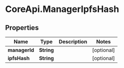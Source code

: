 # CoreApi.ManagerIpfsHash

## Properties
Name | Type | Description | Notes
------------ | ------------- | ------------- | -------------
**managerId** | **String** |  | [optional] 
**ipfsHash** | **String** |  | [optional] 


